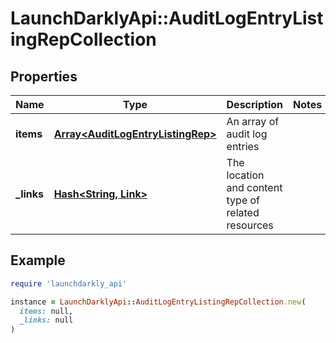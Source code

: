 # LaunchDarklyApi::AuditLogEntryListingRepCollection

## Properties

| Name | Type | Description | Notes |
| ---- | ---- | ----------- | ----- |
| **items** | [**Array&lt;AuditLogEntryListingRep&gt;**](AuditLogEntryListingRep.md) | An array of audit log entries |  |
| **_links** | [**Hash&lt;String, Link&gt;**](Link.md) | The location and content type of related resources |  |

## Example

```ruby
require 'launchdarkly_api'

instance = LaunchDarklyApi::AuditLogEntryListingRepCollection.new(
  items: null,
  _links: null
)
```

